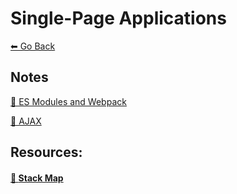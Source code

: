# Single-Page Applications
[⬅ Go Back](../week3.md)

## Notes
[🔗 ES Modules and Webpack](./es-modules.md)

[🔗 AJAX](./ajax.md)


## Resources:

#### [🔗 **Stack Map**](https://fullstackacademy.github.io/stack-map/)
